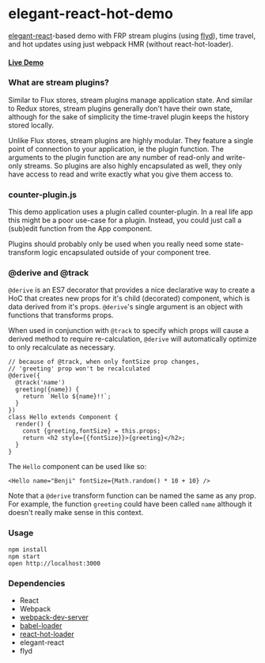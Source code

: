 elegant-react-hot-demo
======================

[elegant-react](https://github.com/gilbox/elegant-react)-based
demo with FRP stream plugins (using [flyd](https://github.com/paldepind/flyd)),
time travel, and hot updates
using just webpack HMR (without react-hot-loader).

#### [Live Demo](http://gilbox.github.io/elegant-react-hot-demo/build/)

### What are stream plugins?

Similar to Flux stores, stream plugins manage application state.
And similar to Redux stores, stream plugins generally don't have
their own state, although for the sake of simplicity the time-travel
plugin keeps the history stored locally.

Unlike Flux stores, stream plugins are highly modular. They feature
a single point of connection to your application, ie the plugin function.
The arguments to the plugin function are any number of read-only and
write-only streams. So plugins are also highly encapsulated as well, they
only have access to read and write exactly what you give them access to.

### counter-plugin.js

This demo application uses a plugin called counter-plugin.
In a real life app this might be a poor use-case for a plugin.
Instead, you could just call a (sub)edit function from the App component.

Plugins should probably only be used when you really need some state-transform
logic encapsulated outside of your component tree.

### @derive and @track

`@derive` is an ES7 decorator that provides a nice declarative way to
create a HoC that creates new props for it's child (decorated) component,
which is data derived from it's props. `@derive`'s single argument is an
object with functions that transforms props.

When used in conjunction with `@track` to specify which props will cause
a derived method to require re-calculation, `@derive` will automatically
optimize to only recalculate as necessary.

    // because of @track, when only fontSize prop changes,
    // 'greeting' prop won't be recalculated
    @derive({
      @track('name')
      greeting({name}) {
        return `Hello ${name}!!`;
      }
    })
    class Hello extends Component {
      render() {
        const {greeting,fontSize} = this.props;
        return <h2 style={{fontSize}}>{greeting}</h2>;
      }
    }

The `Hello` component can be used like so:

    <Hello name="Benji" fontSize={Math.random() * 10 + 10} />

Note that a `@derive` transform function can be named the same
as any prop. For example, the function `greeting` could have been
called `name` although it doesn't really make sense in this context.


### Usage

```
npm install
npm start
open http://localhost:3000
```

### Dependencies

* React
* Webpack
* [webpack-dev-server](https://github.com/webpack/webpack-dev-server)
* [babel-loader](https://github.com/babel/babel-loader)
* [react-hot-loader](https://github.com/gaearon/react-hot-loader)
* elegant-react
* flyd
